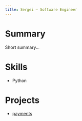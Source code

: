 ```yaml
---
title: Sergei — Software Engineer
---
```


# Summary
Short summary...

# Skills
- Python

# Projects
- [payments](https://github.com/...)